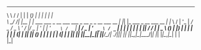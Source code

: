  __     ___     _                                  _                 _   _                        _   
 \ \   / / |   | |                                (_)               | | | |                      | |  
  \ \_/ /| |__ | |_ ___  ___ _ __  ___  ___  _ __  _ _ __ ___   __ _| |_| |_ ___  _ __ ___   __ _| |_ 
   \   / | '_ \| __/ _ \/ _ \ '_ \/ __|/ _ \| '_ \| | '_ ` _ \ / _` | __| __/ _ \| '_ ` _ \ / _` | __|
    | |  | | | | ||  __/  __/ | | \__ \ (_) | |_) | | | | | | | (_| | |_| || (_) | | | | | | (_| | |_ 
    |_|  |_| |_|\__\___|\___|_| |_|___/\___/| .__/|_|_| |_| |_|\__,_|\__|\__\___/|_| |_| |_|\__,_|\__|
                                            | |                                                       
                                            |_|                                                  